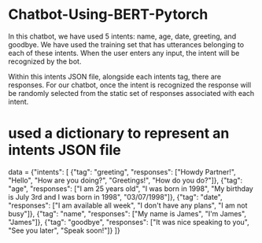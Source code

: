 # Chatbot-Using-BERT-Pytorch

In this chatbot, we have used 5 intents: name, age, date, greeting, and goodbye. We have used the training set that has utterances belonging to each of these intents. When the user enters any input, the intent will be recognized by the bot.

Within this intents JSON file, alongside each intents tag, there are responses. For our chatbot, once the intent is recognized the response will be randomly selected from the static set of responses associated with each intent.

# used a dictionary to represent an intents JSON file
data = {"intents": [
{"tag": "greeting",
 "responses": ["Howdy Partner!", "Hello", "How are you doing?",   "Greetings!", "How do you do?"]},
{"tag": "age",
 "responses": ["I am 25 years old", "I was born in 1998", "My birthday is July 3rd and I was born in 1998", "03/07/1998"]},
{"tag": "date",
 "responses": ["I am available all week", "I don't have any plans",  "I am not busy"]},
{"tag": "name",
 "responses": ["My name is James", "I'm James", "James"]},
{"tag": "goodbye",
 "responses": ["It was nice speaking to you", "See you later", "Speak soon!"]}
]}
